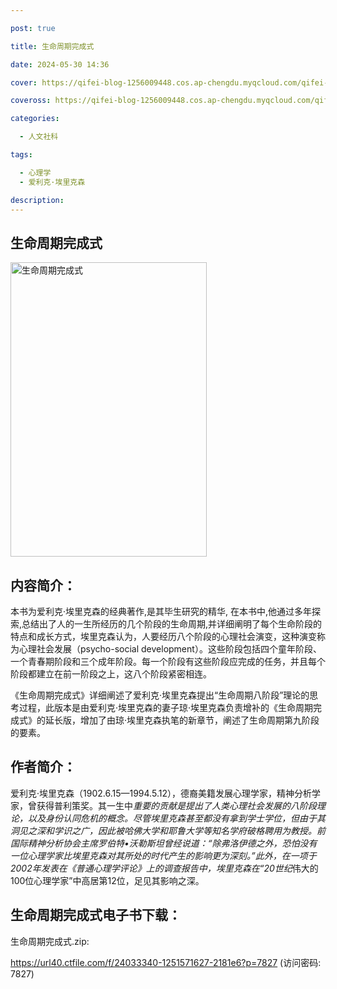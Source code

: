 ```yaml
---

post: true

title: 生命周期完成式

date: 2024-05-30 14:36

cover: https://qifei-blog-1256009448.cos.ap-chengdu.myqcloud.com/qifei-blog/s33808673.jpg

coveross: https://qifei-blog-1256009448.cos.ap-chengdu.myqcloud.com/qifei-blog/s33808673.jpg

categories:

  - 人文社科

tags:

  - 心理学
  - 爱利克·埃里克森

description:
---
```


## 生命周期完成式

<img alt="生命周期完成式" class="aligncenter loading" data-was-processed="true" decoding="async" fetchpriority="high" height="471" src="https://qifei-blog-1256009448.cos.ap-chengdu.myqcloud.com/qifei-blog/s33808673.jpg" style="cursor: zoom-in;" width="314"/>

## 内容简介：

本书为爱利克·埃里克森的经典著作,是其毕生研究的精华, 在本书中,他通过多年探索,总结出了人的一生所经历的几个阶段的生命周期,并详细阐明了每个生命阶段的特点和成长方式，埃里克森认为，人要经历八个阶段的心理社会演变，这种演变称为心理社会发展（psycho-social development）。这些阶段包括四个童年阶段、一个青春期阶段和三个成年阶段。每一个阶段有这些阶段应完成的任务，并且每个阶段都建立在前一阶段之上，这八个阶段紧密相连。

《生命周期完成式》详细阐述了爱利克·埃里克森提出“生命周期八阶段”理论的思考过程，此版本是由爱利克·埃里克森的妻子琼·埃里克森负责增补的《生命周期完成式》的延长版，增加了由琼·埃里克森执笔的新章节，阐述了生命周期第九阶段的要素。

## 作者简介：

爱利克·埃里克森（1902.6.15—1994.5.12），德裔美籍发展心理学家，精神分析学家，曾获得普利策奖。其一生中*重要的贡献是提出了人类心理社会发展的八阶段理论，以及身份认同危机的概念。尽管埃里克森甚至都没有拿到学士学位，但由于其洞见之深和学识之广，因此被哈佛大学和耶鲁大学等知名学府破格聘用为教授。前国际精神分析协会主席罗伯特•沃勒斯坦曾经说道：“除弗洛伊德之外，恐怕没有一位心理学家比埃里克森对其所处的时代产生的影响更为深刻。”此外，在一项于2002年发表在《普通心理学评论》上的调查报告中，埃里克森在“20世纪*伟大的100位心理学家”中高居第12位，足见其影响之深。

## 生命周期完成式电子书下载：

生命周期完成式.zip: 

https://url40.ctfile.com/f/24033340-1251571627-2181e6?p=7827 (访问密码: 7827)
